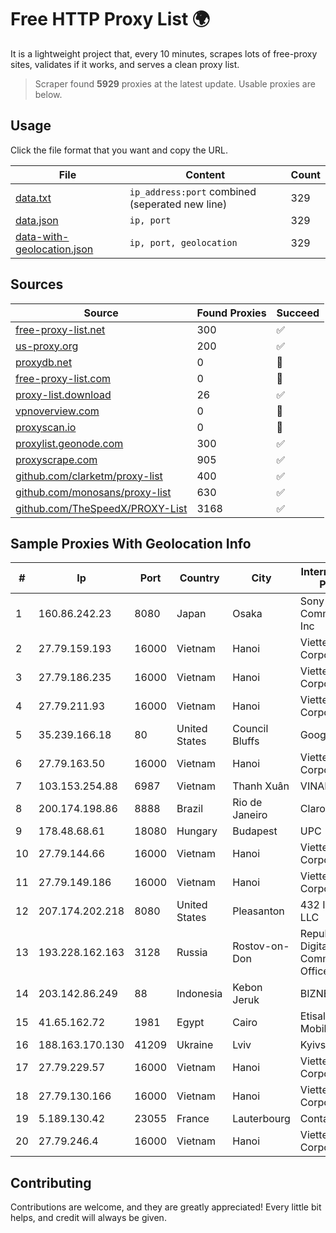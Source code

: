 
# Free HTTP Proxy List 🌍

It is a lightweight project that, every 10 minutes, scrapes lots of free-proxy sites, validates if it works, and serves a clean proxy list.


> Scraper found **5929** proxies at the latest update. Usable proxies are below.

## Usage

Click the file format that you want and copy the URL.


|File|Content|Count|
|----|-------|-----|
|[data.txt](https://raw.githubusercontent.com/themiralay/Proxy-List-World/master/data.txt)|`ip_address:port` combined (seperated new line)|329|
|[data.json](https://raw.githubusercontent.com/themiralay/Proxy-List-World/master/data.json)|`ip, port`|329|
|[data-with-geolocation.json](https://raw.githubusercontent.com/themiralay/Proxy-List-World/master/data-with-geolocation.json)|`ip, port, geolocation`|329|

## Sources

|Source|Found Proxies|Succeed|
|------|-------------|-------|
|[free-proxy-list.net](https://free-proxy-list.net)|300|✅|
|[us-proxy.org](https://www.us-proxy.org)|200|✅|
|[proxydb.net](http://proxydb.net)|0|🚫|
|[free-proxy-list.com](https://free-proxy-list.com/?page=&port=&type%5B%5D=http&type%5B%5D=https&up_time=0&search=Search)|0|🚫|
|[proxy-list.download](https://www.proxy-list.download/HTTP)|26|✅|
|[vpnoverview.com](https://vpnoverview.com/privacy/anonymous-browsing/free-proxy-servers)|0|🚫|
|[proxyscan.io](https://www.proxyscan.io)|0|🚫|
|[proxylist.geonode.com](https://proxylist.geonode.com/api/proxy-list?limit=300&page=1&sort_by=lastChecked&sort_type=desc&protocols=http,https)|300|✅|
|[proxyscrape.com](https://api.proxyscrape.com/v2/?request=displayproxies&protocol=http&timeout=10000&country=all&ssl=all&anonymity=all)|905|✅|
|[github.com/clarketm/proxy-list](https://raw.githubusercontent.com/clarketm/proxy-list/master/proxy-list-raw.txt)|400|✅|
|[github.com/monosans/proxy-list](https://raw.githubusercontent.com/monosans/proxy-list/main/proxies/http.txt)|630|✅|
|[github.com/TheSpeedX/PROXY-List](https://raw.githubusercontent.com/TheSpeedX/PROXY-List/master/http.txt)|3168|✅|


## Sample Proxies With Geolocation Info

|#|Ip|Port|Country|City|Internet Service Provider|
|-|--|----|-------|----|-------------------------|
|1|160.86.242.23|8080|Japan|Osaka|Sony Network Communications Inc|
|2|27.79.159.193|16000|Vietnam|Hanoi|Viettel Corporation|
|3|27.79.186.235|16000|Vietnam|Hanoi|Viettel Corporation|
|4|27.79.211.93|16000|Vietnam|Hanoi|Viettel Corporation|
|5|35.239.166.18|80|United States|Council Bluffs|Google LLC|
|6|27.79.163.50|16000|Vietnam|Hanoi|Viettel Corporation|
|7|103.153.254.88|6987|Vietnam|Thanh Xuân|VINAHOST-HN|
|8|200.174.198.86|8888|Brazil|Rio de Janeiro|Claro S.A|
|9|178.48.68.61|18080|Hungary|Budapest|UPC|
|10|27.79.144.66|16000|Vietnam|Hanoi|Viettel Corporation|
|11|27.79.149.186|16000|Vietnam|Hanoi|Viettel Corporation|
|12|207.174.202.218|8080|United States|Pleasanton|432 INTERNET, LLC|
|13|193.228.162.163|3128|Russia|Rostov-on-Don|Republican Digital Communications Office LAN|
|14|203.142.86.249|88|Indonesia|Kebon Jeruk|BIZNET|
|15|41.65.162.72|1981|Egypt|Cairo|Etisalat Misr Mobile BB|
|16|188.163.170.130|41209|Ukraine|Lviv|Kyivstar UA|
|17|27.79.229.57|16000|Vietnam|Hanoi|Viettel Corporation|
|18|27.79.130.166|16000|Vietnam|Hanoi|Viettel Corporation|
|19|5.189.130.42|23055|France|Lauterbourg|Contabo GmbH|
|20|27.79.246.4|16000|Vietnam|Hanoi|Viettel Corporation|



## Contributing

Contributions are welcome, and they are greatly appreciated! Every
little bit helps, and credit will always be given.

